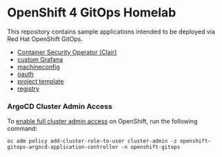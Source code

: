 # OpenShift 4 GitOps Homelab

This repository contains sample applications intended to be deployed via Red Hat OpenShift GitOps.

* [Container Security Operator (Clair)](./quay/overlays/clair)
* [custom Grafana](./custom-grafana)
* [machineconfig](./machineconfig)
* [oauth](./oauth)
* [project template](./project-template)
* [registry](./registry)

### ArgoCD Cluster Admin Access

To [enable full cluster admin access] on OpenShift, run the following command:
```
oc adm policy add-cluster-role-to-user cluster-admin -z openshift-gitops-argocd-application-controller -n openshift-gitops
```

[enable full cluster admin access]: https://argocd-operator.readthedocs.io/en/latest/install/openshift/#rbac

